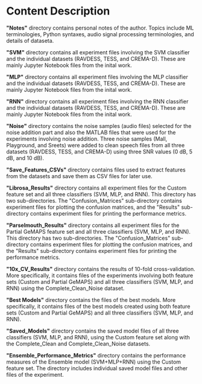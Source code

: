 # Content Description

**"Notes"** directory contains personal notes of the author. Topics include ML terminologies, Python syntaxes, audio signal processing terminologies, and details of dataseta.

**"SVM"** directory contains all experiment files involving the SVM classifier and the individual datasets (RAVDESS, TESS, and CREMA-D). These are mainly Jupyter Notebook files from the inital work.

**"MLP"** directory contains all experiment files involving the MLP classifier and the individual datasets (RAVDESS, TESS, and CREMA-D). These are mainly Jupyter Notebook files from the inital work.

**"RNN"** directory contains all experiment files involving the RNN classifier and the individual datasets (RAVDESS, TESS, and CREMA-D). These are mainly Jupyter Notebook files from the inital work.

**"Noise"** directory contains the noise samples (audio files) selected for the noise addition part and also the MATLAB files that were used for the experiments involving noise addition. Three noise samples (Mall, Playground, and Sreets) were added to clean speech files from all three datasets (RAVDESS, TESS, and CREMA-D) using three SNR values (0 dB, 5 dB, and 10 dB).

**"Save_Features_CSVs"** directory contains files used to extract features from the datasets and save them as CSV files for later use.

**"Librosa_Results"** directory contains all experiment files for the Custom feature set and all three classifiers (SVM, MLP, and RNN). This directory has two sub-directories. The "Confusion_Matrices" sub-directory contains experiment files for plotting the confusion matrices, and the "Results" sub-directory contains experiment files for printing the performance metrics.

**"Parselmouth_Results"** directory contains all experiment files for the Partial GeMAPS feature set and all three classifiers (SVM, MLP, and RNN). This directory has two sub-directories. The "Confusion_Matrices" sub-directory contains experiment files for plotting the confusion matrices, and the "Results" sub-directory contains experiment files for printing the performance metrics.

**"10x_CV_Results"** directory contains the results of 10-fold cross-validation. More specifically, it contains files of the experiments involving both feature sets (Custom and Partial GeMAPS) and all three classifiers (SVM, MLP, and RNN) using the Complete_Clean_Noise dataset.

**"Best Models"** directory contains the files of the best models. More specifically, it contains files of the best models created using both feature sets (Custom and Partial GeMAPS) and all three classifiers (SVM, MLP, and RNN).

**"Saved_Models"** directory contains the saved model files of all three classifiers (SVM, MLP, and RNN), using the Custom feature set along with the Complete_Clean and Complete_Clean_Noise datasets.

**"Ensemble_Performance_Metrics"** directory contains the performance measures of the Ensemble model (SVM+MLP+RNN) using the Custom feature set. The directory includes individual saved model files and other files of the experiment.
